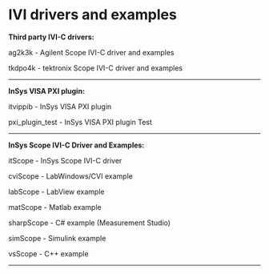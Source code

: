 # IVI drivers and examples

**Third party IVI-C drivers:**

ag2k3k  - Agilent Scope IVI-C driver and examples

tkdpo4k - tektronix Scope IVI-C driver and examples

---

**InSys VISA PXI plugin:**

itvippib - InSys VISA PXI plugin

pxi_plugin_test - InSys VISA PXI plugin Test

---

**InSys Scope IVI-C Driver and Examples:**

itScope     - InSys Scope IVI-C driver

cviScope    - LabWindows/CVI example

labScope    - LabView example

matScope    - Matlab example

sharpScope  - C# example (Measurement Studio)

simScope    - Simulink example

vsScope     - C++ example 

---

